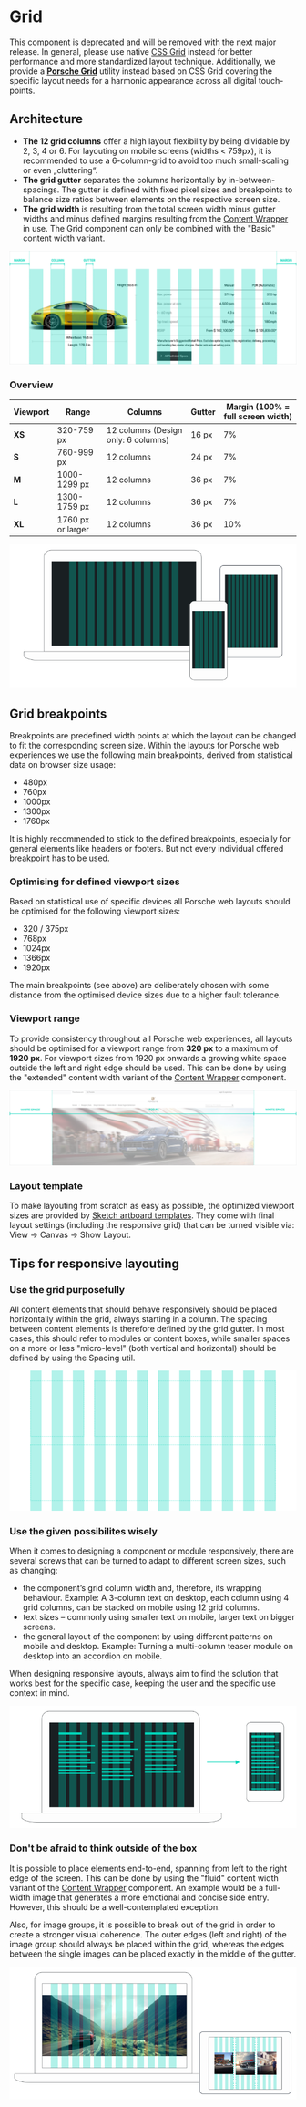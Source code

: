 # Grid

<p-inline-notification heading="Deprecation hint" state="error" dismiss-button="false">
This component is deprecated and will be removed with the next major release. 
In general, please use native <a href="https://css-tricks.com/snippets/css/complete-guide-grid">CSS Grid</a> instead for better performance and more standardized layout technique.
Additionally, we provide a <a href="/styles/grid"><b>Porsche Grid</b></a> utility instead based on CSS Grid covering the specific layout needs for a harmonic appearance across all digital touch-points.
</p-inline-notification>

<TableOfContents></TableOfContents>

## Architecture

- **The 12 grid columns** offer a high layout flexibility by being dividable by 2, 3, 4 or 6. For layouting on mobile
  screens (widths < 759px), it is recommended to use a 6-column-grid to avoid too much small-scaling or even
  „cluttering“.
- **The grid gutter** separates the columns horizontally by in-between-spacings. The gutter is defined with fixed pixel
  sizes and breakpoints to balance size ratios between elements on the respective screen size.
- **The grid width** is resulting from the total screen width minus gutter widths and minus defined margins resulting
  from the [Content Wrapper](components/content-wrapper) in use. The Grid component can only be combined with the
  "Basic" content width variant.

![Porsche Design System grid architecture](./assets/grid-components.png)

### Overview

| Viewport | Range             | Columns                             | Gutter | Margin (100% = full screen width) |
| -------- | ----------------- | ----------------------------------- | ------ | --------------------------------- |
| **XS**   | 320-759 px        | 12 columns (Design only: 6 columns) | 16 px  | 7%                                |
| **S**    | 760-999 px        | 12 columns                          | 24 px  | 7%                                |
| **M**    | 1000-1299 px      | 12 columns                          | 36 px  | 7%                                |
| **L**    | 1300-1759 px      | 12 columns                          | 36 px  | 7%                                |
| **XL**   | 1760 px or larger | 12 columns                          | 36 px  | 10%                               |

![Porsche Design System grid architecture](./assets/grid-viewports.png)

## Grid breakpoints

Breakpoints are predefined width points at which the layout can be changed to fit the corresponding screen size. Within
the layouts for Porsche web experiences we use the following main breakpoints, derived from statistical data on browser
size usage:

- 480px
- 760px
- 1000px
- 1300px
- 1760px

It is highly recommended to stick to the defined breakpoints, especially for general elements like headers or footers.
But not every individual offered breakpoint has to be used.

### Optimising for defined viewport sizes

Based on statistical use of specific devices all Porsche web layouts should be optimised for the following viewport
sizes:

- 320 / 375px
- 768px
- 1024px
- 1366px
- 1920px

The main breakpoints (see above) are deliberately chosen with some distance from the optimised device sizes due to a
higher fault tolerance.

### Viewport range

To provide consistency throughout all Porsche web experiences, all layouts should be optimised for a viewport range from
**320 px** to a maximum of **1920 px**. For viewport sizes from 1920 px onwards a growing white space outside the left
and right edge should be used. This can be done by using the "extended" content width variant of the
[Content Wrapper](components/content-wrapper) component.

![Porsche Design System grid architecture](./assets/grid-maxwidth.png)

### Layout template

To make layouting from scratch as easy as possible, the optimized viewport sizes are provided by
[Sketch artboard templates](https://designsystem.porsche.com/sketch/porsche-design-system-layout-template.sketch). They
come with final layout settings (including the responsive grid) that can be turned visible via: View → Canvas → Show
Layout.

## Tips for responsive layouting

### Use the grid purposefully

All content elements that should behave responsively should be placed horizontally within the grid, always starting in a
column. The spacing between content elements is therefore defined by the grid gutter. In most cases, this should refer
to modules or content boxes, while smaller spaces on a more or less "micro-level" (both vertical and horizontal) should
be defined by using the Spacing util.

![Porsche Design System grid alignment](./assets/grid-alignment.png)

### Use the given possibilites wisely

When it comes to designing a component or module responsively, there are several screws that can be turned to adapt to
different screen sizes, such as changing:

- the component’s grid column width and, therefore, its wrapping behaviour. Example: A 3-column text on desktop, each
  column using 4 grid columns, can be stacked on mobile using 12 grid columns.
- text sizes – commonly using smaller text on mobile, larger text on bigger screens.
- the general layout of the component by using different patterns on mobile and desktop. Example: Turning a multi-column
  teaser module on desktop into an accordion on mobile.

When designing responsive layouts, always aim to find the solution that works best for the specific case, keeping the
user and the specific use context in mind.

![Porsche Design System grid behaviour](./assets/grid-behaviour.png)

### Don't be afraid to think outside of the box

It is possible to place elements end-to-end, spanning from left to the right edge of the screen. This can be done by
using the "fluid" content width variant of the [Content Wrapper](components/content-wrapper) component. An example would
be a full-width image that generates a more emotional and concise side entry. However, this should be a
well-contemplated exception.

Also, for image groups, it is possible to break out of the grid in order to create a stronger visual coherence. The
outer edges (left and right) of the image group should always be placed within the grid, whereas the edges between the
single images can be placed exactly in the middle of the gutter.

![End-to-end placement](./assets/grid-endtoend.png)
